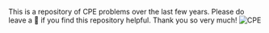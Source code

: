 This is a repository of CPE problems over the last few years. Please do leave a 🌟 if you find this repository helpful. Thank you so very much!
![CPE](https://cpe.cse.nsysu.edu.tw/media/img/2012header.jpg)
